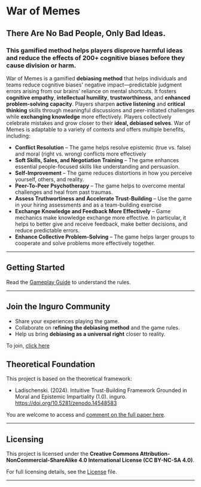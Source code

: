 # War of Memes

## There Are No Bad People, Only Bad Ideas.
### This gamified method helps players disprove harmful ideas and reduce the effects of 200+ cognitive biases before they cause division or harm.

War of Memes is a gamified **debiasing method** that helps individuals and teams reduce cognitive biases' negative impact—predictable judgment errors arising from our brains’ reliance on mental shortcuts. It fosters **cognitive empathy**, **intellectual humility**, **trustworthiness**, and **enhanced problem-solving capacity**. Players sharpen **active listening** and **critical thinking** skills through meaningful discussions and peer-initiated challenges while **exchanging knowledge** more effectively. Players collectively celebrate mistakes and grow closer to their **ideal, debiased selves**. War of Memes is adaptable to a variety of contexts and offers multiple benefits, including:

- **Conflict Resolution** – The game helps resolve epistemic (true vs. false) and moral (right vs. wrong) conflicts more effectively
- **Soft Skills, Sales, and Negotiation Training** – The game enhances essential people-focused skills like understanding and persuasion.
- **Self-Improvement** – The game reduces distortions in how you perceive yourself, others, and reality.
- **Peer-To-Peer Psychotherapy** – The game helps to overcome mental challenges and heal from past traumas.
- **Assess Truthwortiness and Accelerate Trust-Building** – Use the game in your hiring assessments and as a team-building exercise
- **Exchange Knowledge and Feedback More Effectively** – Game mechanics make knowledge exchange more effective. In particular, it helps to better give and receive feedback, make better decisions, and reduce predictable errors.
- **Enhance Collective Problem-Solving** – The game helps larger groups to cooperate and solve problems more effectively together.

---

## **Getting Started**

Read the [Gameplay Guide](https://github.com/Inguro-OU/debiased-self/blob/main/GAMEPLAY.md) to understand the rules.

___

## Join the Inguro Community

- Share your experiences playing the game.
- Collaborate on r**efining the debiasing method** and the game rules.
- Help us bring **debiasing as a universal right** closer to reality.

To join, [click here](https://join.slack.com/t/ingurocommunity/shared_invite/zt-2x4w0640h-3_PIEqz1LphRzan9R5gXWw)

## **Theoretical Foundation**

This project is based on the theoretical framework:

- Ladischenski. (2024). Intuitive Trust-Building Framework Grounded in Moral and Epistemic Impartiality (1.0). inguro. https://doi.org/10.5281/zenodo.14548583

You are welcome to access and [comment on the full paper here](https://docs.google.com/document/d/1kGMJGx4Vrzi9WACDVPcFq5oxaww3oydHV54CgS6Zhmc/edit?usp=sharing).

---

## Licensing

This project is licensed under the **Creative Commons Attribution-NonCommercial-ShareAlike 4.0 International License (CC BY-NC-SA 4.0)**.

For full licensing details, see the [License](https://github.com/Inguro-OU/debiased-self/blob/main/LICENSE.md) file.

---

